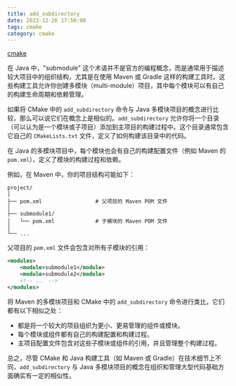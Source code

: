 ```yaml
---
title: add_subdirectory
date: 2023-12-26 17:50:08
tags: cmake
category: cmake
---
```


[cmake](https://cmake.org/cmake/help/latest/guide/tutorial/index.html)

在 Java 中，"submodule" 这个术语并不是官方的编程概念，而是通常用于描述较大项目中的组织结构，尤其是在使用 Maven 或 Gradle 这样的构建工具时。这些构建工具允许你创建多模块（multi-module）项目，其中每个模块可以有自己的构建生命周期和依赖管理。

如果将 CMake 中的 `add_subdirectory` 命令与 Java 多模块项目的概念进行比较，那么可以说它们在概念上是相似的。`add_subdirectory` 允许你将一个目录（可以认为是一个模块或子项目）添加到主项目的构建过程中。这个目录通常包含它自己的 `CMakeLists.txt` 文件，定义了如何构建该目录中的代码。

在 Java 的多模块项目中，每个模块也会有自己的构建配置文件（例如 Maven 的 `pom.xml`），定义了模块的构建过程和依赖。

例如，在 Maven 中，你的项目结构可能如下：

```
project/
│
├── pom.xml                 # 父项目的 Maven POM 文件
│
├── submodule1/
│   └── pom.xml             # 子模块的 Maven POM 文件
│
└── ...
```

父项目的 `pom.xml` 文件会包含对所有子模块的引用：

```xml
<modules>
    <module>submodule1</module>
    <module>submodule2</module>
    <!-- ... -->
</modules>
```

将 Maven 的多模块项目和 CMake 中的 `add_subdirectory` 命令进行类比，它们都有以下相似之处：

- 都是将一个较大的项目组织为更小、更易管理的组件或模块。
- 每个模块或组件都有自己的构建配置和构建过程。
- 主项目配置文件包含对这些子模块或组件的引用，并且管理整个构建过程。

总之，尽管 CMake 和 Java 构建工具（如 Maven 或 Gradle）在技术细节上不同，`add_subdirectory` 与 Java 多模块项目的概念在组织和管理大型代码基础方面确实有一定的相似性。
